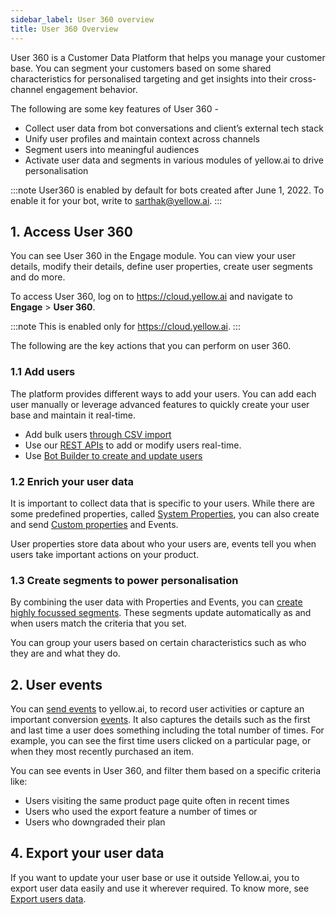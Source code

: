 ```yaml
---
sidebar_label: User 360 overview
title: User 360 Overview
---
```




User 360 is a Customer Data Platform that helps you manage your customer base.  You can segment your customers based on some shared characteristics for personalised targeting and get insights into their cross-channel engagement behavior.

The following are some key features of User 360 - 

* Collect user data from bot conversations and client’s external tech stack
* Unify user profiles and maintain context across channels
* Segment users into meaningful audiences
* Activate user data and segments in various modules of yellow.ai to drive personalisation

:::note
User360 is enabled by default for bots created after June 1, 2022.
To enable it for your bot, write to sarthak@yellow.ai.
:::





## 1. Access User 360


You can see User 360 in the Engage module.  You can view your user details, modify their details, define user properties, create  user segments and do more.

To access User 360, log on to https://cloud.yellow.ai and navigate to **Engage** > **User 360**.

:::note
This is enabled only for https://cloud.yellow.ai.
:::

The following are the key actions that you can perform on user 360.

### 1.1 Add users

The platform provides different ways to add your users. You can add each user manually or leverage advanced features  to quickly create your user base and maintain it real-time.  
* Add bulk users [through CSV import](/docs/platform_concepts/engagement/cdp/enriching_user_profiles/send_user_data_event_rest_api) 
* Use our [REST APIs](/docs/platform_concepts/engagement/cdp/enriching_user_profiles/send_user_data_event_rest_api) to add or modify users real-time.
* Use [Bot Builder to create and update users](/docs/platform_concepts/engagement/cdp/user_data/conv_in_builder)


### 1.2 Enrich your user data

It is important to collect data that is specific to your users. While there are some predefined properties, called [System Properties](/docs/platform_concepts/engagement/cdp/user_data/user_properties#11-system-user-properties), you can also create and send [Custom properties](/docs/platform_concepts/engagement/cdp/user_data/user_properties#22-create-custom-user-property) and Events.

 
User properties store data about who your users are, events tell you when users take important actions on your product.


### 1.3 Create segments to power personalisation

 

By combining the user data with Properties and Events, you can [create highly focussed segments](https://docs.yellow.ai/docs/platform_concepts/engagement/cdp/user_data_segments/creating_managing_user_segment). These segments update automatically as and when users match the criteria that you set.


You can group your users based on certain characteristics such as who they are and what they do. 




## 2. User events

You can [send events](https://documenter.getpostman.com/view/17583548/UVsEVUsg#00eb59cf-7f00-461e-8d53-94eafb056a9a) to yellow.ai, to record user activities or capture an important conversion [events](/docs/platform_concepts/studio/events/event-hub#7-user-360-events-system-events).  It also captures the details such as the first and last time a user does something including the total number of times. For example, you can see the first time users clicked on a particular page, or when they most recently purchased an item.

You can see events in User 360, and filter them based on a specific criteria like:
- Users visiting the same product page quite often in recent times
- Users who used the export feature a number of times or
- Users who downgraded their plan


## 4. Export your user data

 If you want to update your user base or use it outside Yellow.ai,  you to export user data easily and use it wherever required. To know more, see [Export users data](/docs/platform_concepts/engagement/cdp/user_data_segments/manage_user_data#export-user-data).



